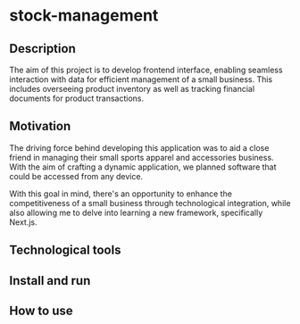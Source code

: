 # stock-management

## Description

The aim of this project is to develop frontend interface, enabling seamless interaction with data for efficient management of a small business. This includes overseeing product inventory as well as tracking financial documents for product transactions.

## Motivation

The driving force behind developing this application was to aid a close friend in managing their small sports apparel and accessories business. With the aim of crafting a dynamic application, we planned software that could be accessed from any device.

With this goal in mind, there's an opportunity to enhance the competitiveness of a small business through technological integration, while also allowing me to delve into learning a new framework, specifically Next.js.

## Technological tools

## Install and run

## How to use
